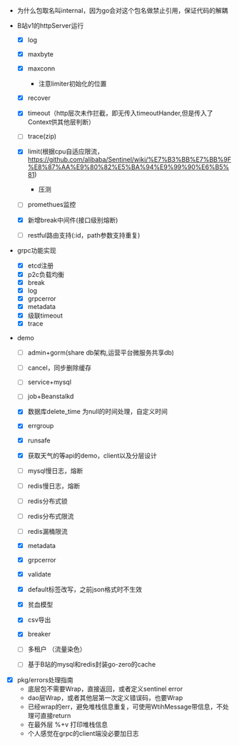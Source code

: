 - 为什么包取名叫internal，因为go会对这个包名做禁止引用，保证代码的解耦

- B站v1的httpServer运行
    - [x] log
    - [x] maxbyte
    - [x] maxconn
        - 注意limiter初始化的位置 
    - [x] recover
    - [x] timeout（http层次未作拦截，即无传入timeoutHander,但是传入了Context供其他层判断）
    - [ ] trace(zip)
    - [x] limit(根据cpu自适应限流，https://github.com/alibaba/Sentinel/wiki/%E7%B3%BB%E7%BB%9F%E8%87%AA%E9%80%82%E5%BA%94%E9%99%90%E6%B5%81)
        - 压测
    - [ ] promethues监控
    - [x] 新增break中间件(接口级别熔断)
    - [ ] restful路由支持(:id，path参数支持重复)

    
- grpc功能实现
    - [x] etcd注册
    - [x] p2c负载均衡
    - [x] break
    - [x] log
    - [x] grpcerror
    - [x] metadata
    - [x] 级联timeout
    - [x] trace
    
- demo
    - [ ] admin+gorm(share db架构,运营平台微服务共享db)
    - [ ] cancel，同步删除缓存
    - [ ] service+mysql
    - [ ] job+Beanstalkd
    - [x] 数据库delete_time 为null的时间处理，自定义时间
    - [x] errgroup
    - [x] runsafe
    - [x] 获取天气的等api的demo，client以及分层设计
    - [ ] mysql慢日志，熔断
    - [ ] redis慢日志，熔断
    - [ ] redis分布式锁
    - [ ] redis分布式限流
    - [ ] redis漏桶限流
    - [x] metadata
    - [x] grpcerror
    - [x] validate
    - [x] default标签改写，之前json格式时不生效
    - [x] 贫血模型
    - [x] csv导出
    - [x] breaker
    - [ ] 多租户 （流量染色）
    - [ ] 基于B站的mysql和redis封装go-zero的cache
    
    
- [x]  pkg/errors处理指南
    - 底层包不需要Wrap，直接返回，或者定义sentinel error
    - dao层Wrap，或者其他层第一次定义错误码，也要Wrap
    - 已经wrap的err，避免堆栈信息重复，可使用WtihMessage带信息，不处理可直接return
    - 在最外层 %+v 打印堆栈信息
    - 个人感觉在grpc的client端没必要加日志